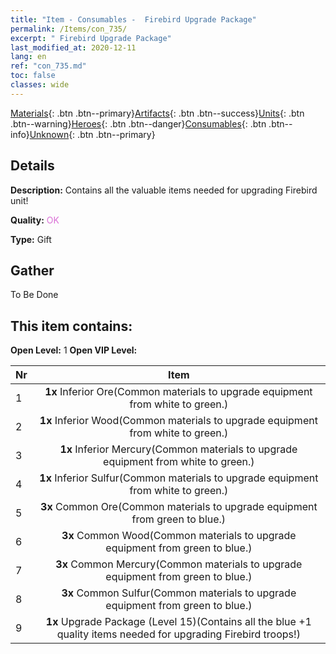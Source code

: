 ```yaml
---
title: "Item - Consumables -  Firebird Upgrade Package"
permalink: /Items/con_735/
excerpt: " Firebird Upgrade Package"
last_modified_at: 2020-12-11
lang: en
ref: "con_735.md"
toc: false
classes: wide
---
```

 [Materials](/Items/){: .btn .btn--primary}[Artifacts](/Items/Artifacts/){: .btn .btn--success}[Units](/Items/Units/){: .btn .btn--warning}[Heroes](/Items/Heroes/){: .btn .btn--danger}[Consumables](/Items/Consumables/){: .btn .btn--info}[Unknown](/Items/Unknown/){: .btn .btn--primary}

## Details
 **Description:** Contains all the valuable items needed for upgrading Firebird unit!

 **Quality:** <span style="color: #DA70D6">OK</span>

 **Type:** Gift

## Gather

  To Be Done

## This item contains:

 **Open Level:** 1
 **Open VIP Level:** 

  | Nr |      Item    |
  |:---|:------------:|
  | 1 |  **1x** Inferior Ore(Common materials to upgrade equipment from white to green.) | 
  | 2 |  **1x** Inferior Wood(Common materials to upgrade equipment from white to green.) | 
  | 3 |  **1x** Inferior Mercury(Common materials to upgrade equipment from white to green.) | 
  | 4 |  **1x** Inferior Sulfur(Common materials to upgrade equipment from white to green.) | 
  | 5 |  **3x** Common Ore(Common materials to upgrade equipment from green to blue.) | 
  | 6 |  **3x** Common Wood(Common materials to upgrade equipment from green to blue.) | 
  | 7 |  **3x** Common Mercury(Common materials to upgrade equipment from green to blue.) | 
  | 8 |  **3x** Common Sulfur(Common materials to upgrade equipment from green to blue.) | 
  | 9 |  **1x** Upgrade Package (Level 15)(Contains all the blue +1 quality items needed for upgrading Firebird troops!) | 
